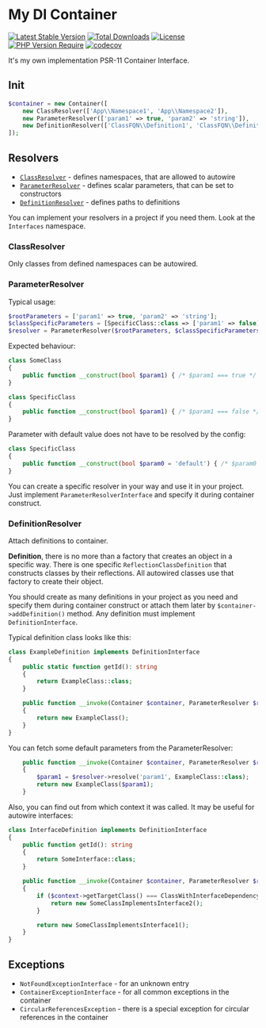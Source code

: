 My DI Container
====

[![Latest Stable Version](https://poser.pugx.org/scruwi/container/v/stable.png)](https://packagist.org/packages/scruwi/container)
[![Total Downloads](https://poser.pugx.org/scruwi/container/downloads.png)](https://packagist.org/packages/scruwi/container)
[![License](http://poser.pugx.org/scruwi/container/license)](https://packagist.org/packages/scruwi/container)
[![PHP Version Require](http://poser.pugx.org/scruwi/container/require/php)](https://packagist.org/packages/scruwi/container)
[![codecov](https://codecov.io/gh/scruwi/container/branch/main/graph/badge.svg?token=X7A4LI0F3E)](https://codecov.io/gh/scruwi/container)

It's my own implementation PSR-11 Container Interface.

## Init

```php
$container = new Container([
    new ClassResolver(['App\\Namespace1', 'App\\Namespace2']),
    new ParameterResolver(['param1' => true, 'param2' => 'string']),
    new DefinitionResolver(['ClassFQN\\Definition1', 'ClassFQN\\Definition2']),
]);
```

## Resolvers

- [`ClassResolver`](#ClassResolver) - defines namespaces, that are allowed to autowire
- [`ParameterResolver`](#ParameterResolver) - defines scalar parameters, that can be set to constructors
- [`DefinitionResolver`](#DefinitionResolver) - defines paths to definitions

You can implement your resolvers in a project if you need them. Look at the `Interfaces` namespace.

### ClassResolver

Only classes from defined namespaces can be autowired.

### ParameterResolver

Typical usage:

```php
$rootParameters = ['param1' => true, 'param2' => 'string'];
$classSpecificParameters = [SpecificClass::class => ['param1' => false]];
$resolver = ParameterResolver($rootParameters, $classSpecificParameters);
```

Expected behaviour:

```php
class SomeClass
{
    public function __construct(bool $param1) { /* $param1 === true */ }
}
```

```php
class SpecificClass
{
    public function __construct(bool $param1) { /* $param1 === false */ }
}
```

Parameter with default value does not have to be resolved by the config:

```php
class SpecificClass
{
    public function __construct(bool $param0 = 'default') { /* $param0 === 'default' */ }
}
```

You can create a specific resolver in your way and use it in your project. Just implement `ParameterResolverInterface`
and specify it during container construct.

### DefinitionResolver

Attach definitions to container.

**Definition**, there is no more than a factory that creates an object in a specific way. There is one
specific `ReflectionClassDefinition` that constructs classes by their reflections. All autowired classes use that factory
to create their object.

You should create as many definitions in your project as you need and specify them during container construct or attach
them later by `$container->addDefinition()` method. Any definition must implement `DefinitionInterface`.

Typical definition class looks like this:

```php
class ExampleDefinition implements DefinitionInterface
{
    public static function getId(): string
    {
        return ExampleClass::class;
    }

    public function __invoke(Container $container, ParameterResolver $resolver, BuildContext $context): object
    {
        return new ExampleClass();
    }
}
```

You can fetch some default parameters from the ParameterResolver:

```php
    public function __invoke(Container $container, ParameterResolver $resolver, BuildContext $context): object
    {
        $param1 = $resolver->resolve('param1', ExampleClass::class);
        return new ExampleClass($param1);
    }
```

Also, you can find out from which context it was called. It may be useful for autowire interfaces:

```php
class InterfaceDefinition implements DefinitionInterface
{
    public function getId(): string
    {
        return SomeInterface::class;
    }

    public function __invoke(Container $container, ParameterResolver $resolver, BuildContext $context): object
    {
        if ($context->getTargetClass() === ClassWithInterfaceDependency::class) {
            return new SomeClassImplementsInterface2();
        }

        return new SomeClassImplementsInterface1();
    }
}
```

## Exceptions

- `NotFoundExceptionInterface` - for an unknown entry
- `ContainerExceptionInterface` - for all common exceptions in the container
- `CircularReferencesException` - there is a special exception for circular references in the container

